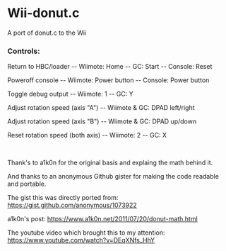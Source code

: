 # Wii-donut.c
A port of donut.c to the Wii

### Controls:

Return to HBC/loader -- Wiimote: Home -- GC: Start -- Console: Reset

Poweroff console -- Wiimote: Power button -- Console: Power button

Toggle debug output -- Wiimote: 1 -- GC: Y

Adjust rotation speed (axis "A") -- Wiimote & GC: DPAD left/right
 
Adjust rotation speed (axis "B") -- Wiimote & GC: DPAD up/down

Reset rotation speed (both axis) -- Wiimote: 2 -- GC: X

&nbsp;

Thank's to a1k0n for the original basis and explaing the math behind it.

And thanks to an anonymous Github gister for making the code readable and portable.

The gist this was directly ported from: https://gist.github.com/anonymous/1073922

a1k0n's post: https://www.a1k0n.net/2011/07/20/donut-math.html

The youtube video which brought this to my attention: https://www.youtube.com/watch?v=DEqXNfs_HhY
